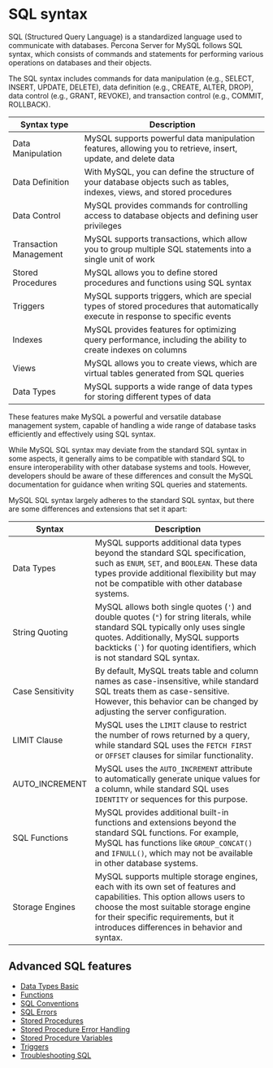 # SQL syntax 

SQL (Structured Query Language) is a standardized language used to communicate with databases. Percona Server for MySQL follows SQL syntax, which consists of commands and statements for performing various operations on databases and their objects.

The SQL syntax includes commands for data manipulation (e.g., SELECT, INSERT, UPDATE, DELETE), data definition (e.g., CREATE, ALTER, DROP), data control (e.g., GRANT, REVOKE), and transaction control (e.g., COMMIT, ROLLBACK).


| Syntax type              | Description                                                                                                      |
|--------------------------|------------------------------------------------------------------------------------------------------------------|
| Data Manipulation        | MySQL supports powerful data manipulation features, allowing you to retrieve, insert, update, and delete data   |
| Data Definition          | With MySQL, you can define the structure of your database objects such as tables, indexes, views, and stored procedures |
| Data Control             | MySQL provides commands for controlling access to database objects and defining user privileges                  |
| Transaction Management   | MySQL supports transactions, which allow you to group multiple SQL statements into a single unit of work          |
| Stored Procedures        | MySQL allows you to define stored procedures and functions using SQL syntax                                      |
| Triggers                 | MySQL supports triggers, which are special types of stored procedures that automatically execute in response to specific events |
| Indexes                  | MySQL provides features for optimizing query performance, including the ability to create indexes on columns    |
| Views                    | MySQL allows you to create views, which are virtual tables generated from SQL queries                            |
| Data Types               | MySQL supports a wide range of data types for storing different types of data                                   |

These features make MySQL a powerful and versatile database management system, capable of handling a wide range of database tasks efficiently and effectively using SQL syntax.

While MySQL SQL syntax may deviate from the standard SQL syntax in some aspects, it generally aims to be compatible with standard SQL to ensure interoperability with other database systems and tools. However, developers should be aware of these differences and consult the MySQL documentation for guidance when writing SQL queries and statements.

MySQL SQL syntax largely adheres to the standard SQL syntax, but there are some differences and extensions that set it apart:

| Syntax              | Description                                                                                                                                                                           |
|---------------------|---------------------------------------------------------------------------------------------------------------------------------------------------------------------------------------|
| Data Types          | MySQL supports additional data types beyond the standard SQL specification, such as `ENUM`, `SET`, and `BOOLEAN`. These data types provide additional flexibility but may not be compatible with other database systems.                           |
| String Quoting      | MySQL allows both single quotes (`'`) and double quotes (`"`) for string literals, while standard SQL typically only uses single quotes. Additionally, MySQL supports backticks (`` ` ``) for quoting identifiers, which is not standard SQL syntax. |
| Case Sensitivity    | By default, MySQL treats table and column names as case-insensitive, while standard SQL treats them as case-sensitive. However, this behavior can be changed by adjusting the server configuration.                                              |
| LIMIT Clause        | MySQL uses the `LIMIT` clause to restrict the number of rows returned by a query, while standard SQL uses the `FETCH FIRST` or `OFFSET` clauses for similar functionality.                                                                          |
| AUTO_INCREMENT      | MySQL uses the `AUTO_INCREMENT` attribute to automatically generate unique values for a column, while standard SQL uses `IDENTITY` or sequences for this purpose.                                                                                  |
| SQL Functions       | MySQL provides additional built-in functions and extensions beyond the standard SQL functions. For example, MySQL has functions like `GROUP_CONCAT()` and `IFNULL()`, which may not be available in other database systems.                         |
| Storage Engines     | MySQL supports multiple storage engines, each with its own set of features and capabilities. This option allows users to choose the most suitable storage engine for their specific requirements, but it introduces differences in behavior and syntax. |

## Advanced SQL features

- [Data Types Basic](data-types-basic.md)
- [Functions](functions.md)
- [SQL Conventions](sql-conventions.md)
- [SQL Errors](sql-errors.md)
- [Stored Procedures](stored-procedures.md)
- [Stored Procedure Error Handling](stored-procedure-error-handling.md)
- [Stored Procedure Variables](stored-procedure-variables.md)
- [Triggers](triggers.md)
- [Troubleshooting SQL](troubleshooting-sql.md)